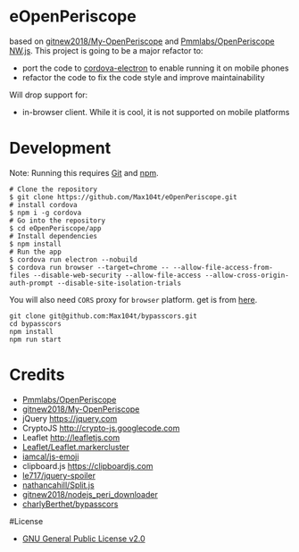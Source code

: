 # eOpenPeriscope
based on [gitnew2018/My-OpenPeriscope](https://github.com/gitnew2018/My-OpenPeriscope) and [Pmmlabs/OpenPeriscope](https://github.com/Pmmlabs/OpenPeriscope) [NW.js](https://nwjs.io/). This project is going to be a major refactor to:
 - port the code to [cordova-electron](https://cordova.apache.org/docs/en/latest/guide/platforms/electron/index.html#requirements-and-support) to enable running it on mobile phones
 - refactor the code to fix the code style and improve maintainability
 
 Will drop support for:
 -  in-browser client. While it is cool, it is not supported on mobile platforms

# Development
Note: Running this requires [Git](https://git-scm.com/) and [npm](https://www.npmjs.com/).
```
# Clone the repository
$ git clone https://github.com/Max104t/eOpenPeriscope.git
# install cordova
$ npm i -g cordova
# Go into the repository
$ cd eOpenPeriscope/app
# Install dependencies
$ npm install
# Run the app
$ cordova run electron --nobuild
$ cordova run browser --target=chrome -- --allow-file-access-from-files --disable-web-security --allow-file-access --allow-cross-origin-auth-prompt --disable-site-isolation-trials
```

You will also need `CORS` proxy for `browser` platform. get is from [here](https://github.com/Max104t/bypasscors).

```
git clone git@github.com:Max104t/bypasscors.git
cd bypasscors
npm install
npm run start
```


# Credits
- [Pmmlabs/OpenPeriscope](https://github.com/Pmmlabs/OpenPeriscope)
- [gitnew2018/My-OpenPeriscope](https://github.com/gitnew2018/My-OpenPeriscope)
- jQuery https://jquery.com
- CryptoJS http://crypto-js.googlecode.com
- Leaflet http://leafletjs.com
- [Leaflet/Leaflet.markercluster](https://github.com/Leaflet/Leaflet.markercluster)
- [iamcal/js-emoji](https://github.com/iamcal/js-emoji)
- clipboard.js https://clipboardjs.com
- [le717/jquery-spoiler](https://github.com/le717/jquery-spoiler)
- [nathancahill/Split.js](https://github.com/nathancahill/Split.js)
- [gitnew2018/nodejs_peri_downloader](https://github.com/gitnew2018/nodejs_peri_downloader)
- [charlyBerthet/bypasscors](https://github.com/charlyBerthet/bypasscors)

#License
- [GNU General Public License v2.0](./LICENSE)
